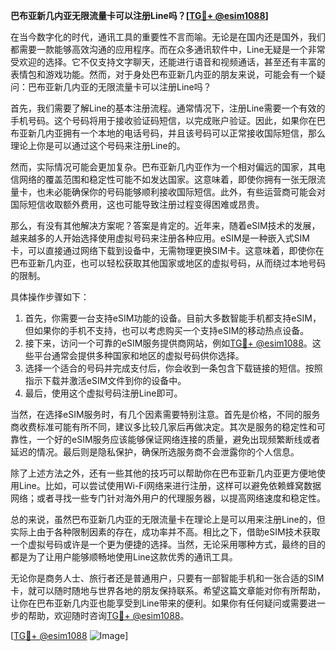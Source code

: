 **巴布亚新几内亚无限流量卡可以注册Line吗？[[TG💪+ @esim1088](https://t.me/s/esim1088)]**

在当今数字化的时代，通讯工具的重要性不言而喻。无论是在国内还是国外，我们都需要一款能够高效沟通的应用程序。而在众多通讯软件中，Line无疑是一个非常受欢迎的选择。它不仅支持文字聊天，还能进行语音和视频通话，甚至还有丰富的表情包和游戏功能。然而，对于身处巴布亚新几内亚的朋友来说，可能会有一个疑问：巴布亚新几内亚的无限流量卡可以注册Line吗？

首先，我们需要了解Line的基本注册流程。通常情况下，注册Line需要一个有效的手机号码。这个号码将用于接收验证码短信，以完成账户验证。因此，如果你在巴布亚新几内亚拥有一个本地的电话号码，并且该号码可以正常接收国际短信，那么理论上你是可以通过这个号码来注册Line的。

然而，实际情况可能会更加复杂。巴布亚新几内亚作为一个相对偏远的国家，其电信网络的覆盖范围和稳定性可能不如发达国家。这意味着，即使你拥有一张无限流量卡，也未必能确保你的号码能够顺利接收国际短信。此外，有些运营商可能会对国际短信收取额外费用，这也可能导致注册过程变得困难或昂贵。

那么，有没有其他解决方案呢？答案是肯定的。近年来，随着eSIM技术的发展，越来越多的人开始选择使用虚拟号码来注册各种应用。eSIM是一种嵌入式SIM卡，可以直接通过网络下载到设备中，无需物理更换SIM卡。这意味着，即使你在巴布亚新几内亚，也可以轻松获取其他国家或地区的虚拟号码，从而绕过本地号码的限制。

具体操作步骤如下：
1. 首先，你需要一台支持eSIM功能的设备。目前大多数智能手机都支持eSIM，但如果你的手机不支持，也可以考虑购买一个支持eSIM的移动热点设备。
2. 接下来，访问一个可靠的eSIM服务提供商网站，例如[TG💪+ @esim1088](https://t.me/s/esim1088)。这些平台通常会提供多种国家和地区的虚拟号码供你选择。
3. 选择一个适合的号码并完成支付后，你会收到一条包含下载链接的短信。按照指示下载并激活eSIM文件到你的设备中。
4. 最后，使用这个虚拟号码注册Line即可。

当然，在选择eSIM服务时，有几个因素需要特别注意。首先是价格，不同的服务商收费标准可能有所不同，建议多比较几家后再做决定。其次是服务的稳定性和可靠性，一个好的eSIM服务应该能够保证网络连接的质量，避免出现频繁断线或者延迟的情况。最后则是隐私保护，确保所选服务商不会泄露你的个人信息。

除了上述方法之外，还有一些其他的技巧可以帮助你在巴布亚新几内亚更方便地使用Line。比如，可以尝试使用Wi-Fi网络来进行注册，这样可以避免依赖蜂窝数据网络；或者寻找一些专门针对海外用户的代理服务器，以提高网络速度和稳定性。

总的来说，虽然巴布亚新几内亚的无限流量卡在理论上是可以用来注册Line的，但实际上由于各种限制因素的存在，成功率并不高。相比之下，借助eSIM技术获取一个虚拟号码或许是一个更为便捷的选择。当然，无论采用哪种方式，最终的目的都是为了让用户能够顺畅地使用Line这款优秀的通讯工具。

无论你是商务人士、旅行者还是普通用户，只要有一部智能手机和一张合适的SIM卡，就可以随时随地与世界各地的朋友保持联系。希望这篇文章能对你有所帮助，让你在巴布亚新几内亚也能享受到Line带来的便利。如果你有任何疑问或需要进一步的帮助，欢迎随时咨询[TG💪+ @esim1088](https://t.me/s/esim1088)。

[[TG💪+ @esim1088](https://t.me/s/esim1088) ![Image](https://i.postimg.cc/4NQfJmqS/Snipaste-2025-05-13-00-14-12.png)]